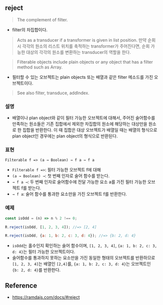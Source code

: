 ## reject
> The complement of filter.
- filter의 차집합이다.

> Acts as a transducer if a transformer is given in list position.
> 만약 순회시 각각의 원소의 리스트 위치를 축적하는 transformer가 주어진다면, 순회 가능한 대상의 각각의 원소를 변환하는 transducer의 역할을 한다.

> Filterable objects include plain objects or any object that has a filter method such as Array.
- 필터할 수 있는 오브젝트는 plain objects 또는 배열과 같은 filter 메소드를 가진 오브젝트이다.

> See also filter, transduce, addIndex.

### 설명
- 배열이나 plan object와 같이 필터 가능한 오브젝트에 대해서, 주어진 술어함수를 만족하는 원소들은 기존 집합에서 제외한 차집합의 원소에 해당하는 대상만을 원소로 한 집합을 반환한다. 이 때 집합은 대상 오브젝트가 배열일 때는 배열의 형식으로 plan object인 경우에는 plan object의 형식으로 반환된다.

### 표현
```
Filterable f => (a → Boolean) → f a → f a
```
- `Filterable f =>`: 필터 가능한 오브젝트 f에 대해
- `(a → Boolean) →`: 첫 번째 인자로 술어 함수를 받는다.
- `→ f a →`: 두 번째 인자로 술어함수에 전달 가능한 요소 a를 가진 필터 가능한 오브젝트 f를 받는다.
- `→ f a`: 술어 함수를 통과한 요소만을 가진 오브젝트 f를 반환한다.

### 예제
```js
const isOdd = (n) => n % 2 !== 0;

R.reject(isOdd, [1, 2, 3, 4]); //=> [2, 4]

R.reject(isOdd, {a: 1, b: 2, c: 3, d: 4}); //=> {b: 2, d: 4}
```
- `isOdd`는 홀수인지 확인하는 술어 함수이며, `[1, 2, 3, 4]`, `{a: 1, b: 2, c: 3, d: 4}`는 필터 가능한 오브젝트이다.
- 술어함수를 통과하지 못하는 요소만을 가진 동일한 형태의 오브젝트를 반환하므로 `[1, 2, 3, 4]`는 배열인 `[2,4]`를, `{a: 1, b: 2, c: 3, d: 4}`는 오브젝트인 `{b: 2, d: 4}`를 반환한다.

## Reference
- https://ramdajs.com/docs/#reject
